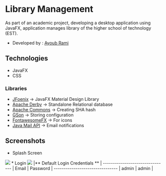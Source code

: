 # Library Management
As part of an academic project, developing a desktop application using JavaFX, application manages library of the higher school of technology (EST).
* Developed by : [Ayoub Rami](https://github.com/ayoubrami)
## Technologies
 *  JavaFX
 *  CSS
### Libraries 
 *  [JFoenix](https://github.com/jfoenixadmin/JFoenix) -> JavaFX Material Design Library
 *  [Apache Derby](https://db.apache.org/derby/) -> Standalone Relational database
 *  [Apache Commons](https://commons.apache.org/) -> Creating SHA hash
 *  [GSon](https://github.com/google/gson) -> Storing configuration
 *  [FontawesomeFX](https://bitbucket.org/Jerady/fontawesomefx) -> For icons
 *  [Java Mail API](http://www.oracle.com/technetwork/java/javamail/index.html) -> Email notifications
## Screenshots
 * Splash Screen
  <img src="https://user-images.githubusercontent.com/48249732/93923624-8b320480-fd0b-11ea-81db-a27e7eab5881.png" style="max-width:100%" >
 * Login
 <img src="https://user-images.githubusercontent.com/48249732/94056478-41622080-fdd6-11ea-93f9-f4b5f1fb0f85.png" style="max-width:90%" >
|** Default Login Credentials ** |
--------------------------------
|    Email    |    Password    |
--------------------------------
|     admin    |     admin    |